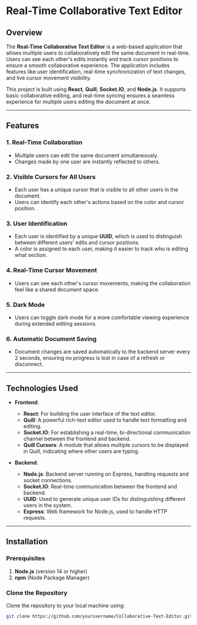 # Real-Time Collaborative Text Editor

## Overview

The **Real-Time Collaborative Text Editor** is a web-based application that allows multiple users to collaboratively edit the same document in real-time. Users can see each other's edits instantly and track cursor positions to ensure a smooth collaborative experience. The application includes features like user identification, real-time synchronization of text changes, and live cursor movement visibility.

This project is built using **React**, **Quill**, **Socket.IO**, and **Node.js**. It supports basic collaborative editing, and real-time syncing ensures a seamless experience for multiple users editing the document at once.

---

## Features

### 1. **Real-Time Collaboration**
   - Multiple users can edit the same document simultaneously.
   - Changes made by one user are instantly reflected to others.

### 2. **Visible Cursors for All Users**
   - Each user has a unique cursor that is visible to all other users in the document.
   - Users can identify each other's actions based on the color and cursor position.

### 3. **User Identification**
   - Each user is identified by a unique **UUID**, which is used to distinguish between different users' edits and cursor positions.
   - A color is assigned to each user, making it easier to track who is editing what section.

### 4. **Real-Time Cursor Movement**
   - Users can see each other's cursor movements, making the collaboration feel like a shared document space.

### 5. **Dark Mode**
   - Users can toggle dark mode for a more comfortable viewing experience during extended editing sessions.

### 6. **Automatic Document Saving**
   - Document changes are saved automatically to the backend server every 2 seconds, ensuring no progress is lost in case of a refresh or disconnect.

---

## Technologies Used

- **Frontend**:
  - **React**: For building the user interface of the text editor.
  - **Quill**: A powerful rich-text editor used to handle text formatting and editing.
  - **Socket.IO**: For establishing a real-time, bi-directional communication channel between the frontend and backend.
  - **Quill Cursors**: A module that allows multiple cursors to be displayed in Quill, indicating where other users are typing.

- **Backend**:
  - **Node.js**: Backend server running on Express, handling requests and socket connections.
  - **Socket.IO**: Real-time communication between the frontend and backend.
  - **UUID**: Used to generate unique user IDs for distinguishing different users in the system.
  - **Express**: Web framework for Node.js, used to handle HTTP requests.

---

## Installation

### Prerequisites

1. **Node.js** (version 14 or higher)
2. **npm** (Node Package Manager)

### Clone the Repository

Clone the repository to your local machine using:

```bash
git clone https://github.com/yourusername/Collaborative-Text-Editor.git
